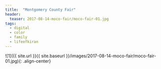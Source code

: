 ```yaml
---
title:  "Montgomery County Fair"
header:
  teaser: 2017-08-14-moco-fair/moco-fair-01.jpg
tags: 
  - digital
  - color
  - family
  - lifeofkiran
---
```


<p></p>
![1]({{ site.url }}{{ site.baseurl }}/images/2017-08-14-moco-fair/moco-fair-01.jpg){: .align-center}
<figcaption> </figcaption>
<p></p>

